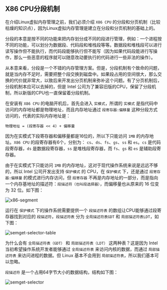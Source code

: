 ## X86 CPU分段机制
在介绍Linux虚拟内存管理之前，我们必须介绍 `X86 CPU` 的分段和分页机制（比较枯燥的知识点），因为Linux虚拟内存管理是建立在分段和分页机制的基础上的。

分段的本意是按不同的功能来把内存划分成不同的段进行管理，例如：一个进程按不同的功能，可以划分为数据段、代码段和堆栈段等等。数据段和堆栈段可以进行读写操作但不能执行，而代码段能够执行但不能写（因为如果代码段能进行写操作，那么一些恶意的程序就可以随意改动要执行的代码进行一些非法的操作）。

从本意来看，分段是一个不错的内存管理方案。但是，分段机制有个致命的问题，就是当内存不足时，需要把整个段交换到磁盘中。如果段占用的空间很大，那么交换的代价就非常大，以致后来开发出分页机制来弥补这个问题。有了分页机制后，分段机制本应可以去掉的，但是 Intel 公司为了兼容旧版的CPU，保留了分段机制，所以新版的CPU也一直保留着分段机制。

在安装有 `X86 CPU` 的电脑开机后，首先会进入 `实模式`，所谓的 `实模式` 是指代码中访问的内存地址都是物理地址，而且内存地址通过 `段寄存器:偏移量` 这种分段方式访问的，代表的实际内存地址是：
```
物理地址 = (段寄存器 << 4) + 偏移量
```
因为在实模式下段寄存器和偏移量都是16位的，所以下只能访问 `1MB` 的内存地址。`X86 CPU` 的段寄存器有6个，分别为： `cs`、`ds`、`fs`、`gs`、`ss` 和 `es`。`cs` 是代码段寄存器，`ds` 是数据段寄存器，`ss` 是堆栈段寄存器，而 `fs`、`gs` 和 `es` 是辅助段寄存器。

由于在实模式下只能访问 `1MB` 的内存地址，这对于现代操作系统来说是远远不够的，所以 Intel 公司开发出支持 `保护模式` 的 CPU，在 `保护模式` 下，还是通过 `段寄存器:偏移量` 的模式进行内存访问，但 `段寄存器` 不再是内存地址的一部分，而是指向一个内存基地址的描述符：`段描述符（也叫段选择器）`，而偏移量也从原来的 16 位变为 32 位。如下图：

![x86-segment](https://raw.githubusercontent.com/liexusong/linux-source-code-analyze/master/images/x86-segment.png)

运行在 `保护模式` 下的操作系统需要提供一个 `段描述符表` 的数组让CPU能够通过段寄存器找到对应的 `段描述符`，`段描述符表` 分为 `全局描述符表GDT` 和 `局部描述符表LDT`，如下图：

![semget-selector-table](https://raw.githubusercontent.com/liexusong/linux-source-code-analyze/master/images/semget-selector-table.png)

为什么会有 `全局描述符表（GDT）` 和 `局部描述符表（LDT）` 这两种表？这是因为 Intel 当初希望操作系统开发者能够通过 `全局描述符表` 来访问内核的数据，而通过 `局部描述符表` 来访问进程的数据。但 Linux 基本不会用到 `局部描述符表`，所以我们基本可以忽略。

`段描述符` 是一个占用64字节大小的数据结构，结构如下图：

![semget-selector](https://raw.githubusercontent.com/liexusong/linux-source-code-analyze/master/images/semget-selector.png)

